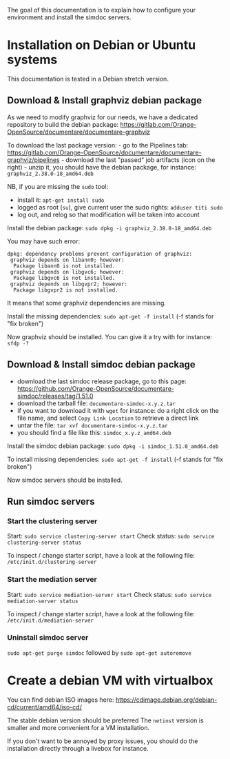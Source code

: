The goal of this documentation is to explain how to configure your environment and install the simdoc servers.

# Installation on Debian or Ubuntu systems

This documentation is tested in a Debian stretch version.

## Download & Install graphviz debian package

As we need to modify graphviz for our needs, we have a dedicated repository to build the debian package: https://gitlab.com/Orange-OpenSource/documentare/documentare-graphviz

To download the last package version:
    - go to the Pipelines tab: https://gitlab.com/Orange-OpenSource/documentare/documentare-graphviz/pipelines
    - download the last "passed" job artifacts (icon on the right)
    - unzip it, you should have the debian package, for instance: `graphviz_2.38.0-18_amd64.deb`

NB, if you are missing the `sudo` tool:
 - install it: `apt-get install sudo`
 - logged as root (`su`), give current user the sudo rights: `adduser titi sudo`
 - log out, and relog so that modification will be taken into account


Install the debian package: `sudo dpkg -i graphviz_2.38.0-18_amd64.deb`

You may have such error:
```
dpkg: dependency problems prevent configuration of graphviz:
 graphviz depends on libann0; however:
  Package libann0 is not installed.
 graphviz depends on libgvc6; however:
  Package libgvc6 is not installed.
 graphviz depends on libgvpr2; however:
  Package libgvpr2 is not installed.
```

It means that some graphviz dependencies are missing.

Install the missing dependencies: `sudo apt-get -f install` (-f stands for "fix broken")

Now graphviz should be installed. You can give it a try with for instance: `sfdp -?`

## Download & Install simdoc debian package

 - download the last simdoc release package, go to this page: https://github.com/Orange-OpenSource/documentare-simdoc/releases/tag/1.51.0
 - download the tarball file: `documentare-simdoc-x.y.z.tar`
 - if you want to download it with `wget` for instance: do a right click on the file name, and select `Copy Link Location` to retrieve a direct link
  - untar the file: `tar xvf documentare-simdoc-x.y.z.tar`
  - you should find a file like this: `simdoc_x.y.z_amd64.deb`

Install the simdoc debian package: `sudo dpkg -i simdoc_1.51.0_amd64.deb`

To install missing dependencies: `sudo apt-get -f install` (-f stands for "fix broken")

Now simdoc servers should be installed.

## Run simdoc servers

### Start the clustering server

Start: `sudo service clustering-server start`
Check status: `sudo service clustering-server status`

To inspect / change starter script, have a look at the following file: `/etc/init.d/clustering-server`

### Start the mediation server

Start: `sudo service mediation-server start`
Check status: `sudo service mediation-server status`

To inspect / change starter script, have a look at the following file: `/etc/init.d/mediation-server`

### Uninstall simdoc server
`sudo apt-get purge simdoc` followed by `sudo apt-get autoremove`

# Create a debian VM with virtualbox

You can find debian ISO images here: https://cdimage.debian.org/debian-cd/current/amd64/iso-cd/

The stable debian version should be preferred
The `netinst` version is smaller and more convenient for a VM installation.
 
 If you don't want to be annoyed by proxy issues, you should do the installation directly through a livebox for instance.
